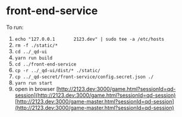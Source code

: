# front-end-service

To run:
1. `echo "127.0.0.1       2123.dev" | sudo tee -a /etc/hosts`
2. `rm -f ./static/*`
3. `cd ../_qd-ui`
4. `yarn run build`
5. `cd ../front-end-service`
6. `cp -r ../_qd-ui/dist/* ./static/`
7. `cp ../_qd-secret/front-service/config.secret.json ./`
8. `yarn run start`
9. open in browser [http://2123.dev:3000/game.html?sessionId=qd-session](http://2123.dev:3000/game.html?sessionId=qd-session) [http://2123.dev:3000/game-master.html?sessionId=qd-session](http://2123.dev:3000/game-master.html?sessionId=qd-session)
